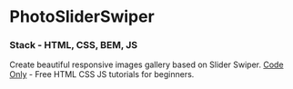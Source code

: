 # PhotoSliderSwiper
### Stack - HTML, CSS, BEM, JS
Create beautiful responsive images gallery based on Slider Swiper.
[Code Only](https://youtube.com/@codeonly) - Free HTML CSS JS tutorials for beginners.
